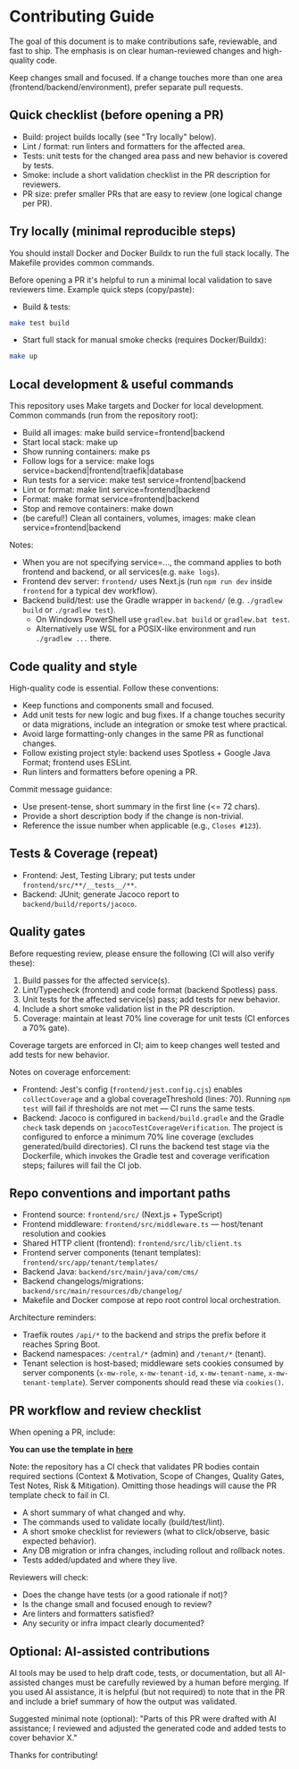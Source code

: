# Contributing Guide

The goal of this document is to make contributions safe, reviewable, and fast to ship. The emphasis is on clear human-reviewed changes and high-quality code.

Keep changes small and focused. If a change touches more than one area (frontend/backend/environment), prefer separate pull requests.

## Quick checklist (before opening a PR)

- Build: project builds locally (see "Try locally" below).
- Lint / format: run linters and formatters for the affected area.
- Tests: unit tests for the changed area pass and new behavior is covered by tests.
- Smoke: include a short validation checklist in the PR description for reviewers.
- PR size: prefer smaller PRs that are easy to review (one logical change per PR).

## Try locally (minimal reproducible steps)

You should install Docker and Docker Buildx to run the full stack locally. The Makefile provides common commands.

Before opening a PR it's helpful to run a minimal local validation to save reviewers time. Example quick steps (copy/paste):

- Build & tests:

```bash
make test build
```

- Start full stack for manual smoke checks (requires Docker/Buildx):

```bash
make up
```

## Local development & useful commands

This repository uses Make targets and Docker for local development. Common commands (run from the repository root):

- Build all images: make build service=frontend|backend
- Start local stack: make up
- Show running containers: make ps
- Follow logs for a service: make logs service=backend|frontend|traefik|database
- Run tests for a service: make test service=frontend|backend
- Lint or format: make lint service=frontend|backend
- Format: make format service=frontend|backend
- Stop and remove containers: make down
- (be careful!) Clean all containers, volumes, images: make clean service=frontend|backend

Notes:
- When you are not specifying service=..., the command applies to both frontend and backend, or all services(e.g. `make logs`).
- Frontend dev server: `frontend/` uses Next.js (run `npm run dev` inside `frontend` for a typical dev workflow).
- Backend build/test: use the Gradle wrapper in `backend/` (e.g. `./gradlew build` or `./gradlew test`).
	- On Windows PowerShell use `gradlew.bat build` or `gradlew.bat test`.
	- Alternatively use WSL for a POSIX-like environment and run `./gradlew ...` there.

## Code quality and style

High-quality code is essential. Follow these conventions:

- Keep functions and components small and focused.
- Add unit tests for new logic and bug fixes. If a change touches security or data migrations, include an integration or smoke test where practical.
- Avoid large formatting-only changes in the same PR as functional changes.
- Follow existing project style: backend uses Spotless + Google Java Format; frontend uses ESLint.
- Run linters and formatters before opening a PR.

Commit message guidance:

- Use present-tense, short summary in the first line (<= 72 chars).
- Provide a short description body if the change is non-trivial.
- Reference the issue number when applicable (e.g., `Closes #123`).

## Tests & Coverage (repeat)

- Frontend: Jest, Testing Library; put tests under `frontend/src/**/__tests__/**`.
- Backend: JUnit; generate Jacoco report to `backend/build/reports/jacoco`.

## Quality gates

Before requesting review, please ensure the following (CI will also verify these):

1. Build passes for the affected service(s).
2. Lint/Typecheck (frontend) and code format (backend Spotless) pass.
3. Unit tests for the affected service(s) pass; add tests for new behavior.
4. Include a short smoke validation list in the PR description.
5. Coverage: maintain at least 70% line coverage for unit tests (CI enforces a 70% gate).

Coverage targets are enforced in CI; aim to keep changes well tested and add tests for new behavior.

Notes on coverage enforcement:

- Frontend: Jest's config (`frontend/jest.config.cjs`) enables `collectCoverage` and a global coverageThreshold (lines: 70). Running `npm test` will fail if thresholds are not met — CI runs the same tests.
- Backend: Jacoco is configured in `backend/build.gradle` and the Gradle `check` task depends on `jacocoTestCoverageVerification`. The project is configured to enforce a minimum 70% line coverage (excludes generated/build directories). CI runs the backend test stage via the Dockerfile, which invokes the Gradle test and coverage verification steps; failures will fail the CI job.

## Repo conventions and important paths

- Frontend source: `frontend/src/` (Next.js + TypeScript)
- Frontend middleware: `frontend/src/middleware.ts` — host/tenant resolution and cookies
- Shared HTTP client (frontend): `frontend/src/lib/client.ts`
- Frontend server components (tenant templates): `frontend/src/app/tenant/templates/`
- Backend Java: `backend/src/main/java/com/cms/`
- Backend changelogs/migrations: `backend/src/main/resources/db/changelog/`
- Makefile and Docker compose at repo root control local orchestration.

Architecture reminders:

- Traefik routes `/api/*` to the backend and strips the prefix before it reaches Spring Boot.
- Backend namespaces: `/central/*` (admin) and `/tenant/*` (tenant).
- Tenant selection is host-based; middleware sets cookies consumed by server components (`x-mw-role`, `x-mw-tenant-id`, `x-mw-tenant-name`, `x-mw-tenant-template`). Server components should read these via `cookies()`.

## PR workflow and review checklist

When opening a PR, include:

**You can use the template in [here](.github/pull_request_template.md)**

Note: the repository has a CI check that validates PR bodies contain required sections (Context & Motivation, Scope of Changes, Quality Gates, Test Notes, Risk & Mitigation). Omitting those headings will cause the PR template check to fail in CI.

- A short summary of what changed and why.
- The commands used to validate locally (build/test/lint).
- A short smoke checklist for reviewers (what to click/observe, basic expected behavior).
- Any DB migration or infra changes, including rollout and rollback notes.
- Tests added/updated and where they live.


Reviewers will check:

- Does the change have tests (or a good rationale if not)?
- Is the change small and focused enough to review?
- Are linters and formatters satisfied?
- Any security or infra impact clearly documented?

## Optional: AI-assisted contributions

AI tools may be used to help draft code, tests, or documentation, but all AI-assisted changes must be carefully reviewed by a human before merging. If you used AI assistance, it is helpful (but not required) to note that in the PR and include a brief summary of how the output was validated.

Suggested minimal note (optional): "Parts of this PR were drafted with AI assistance; I reviewed and adjusted the generated code and added tests to cover behavior X."

Thanks for contributing!
